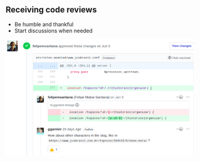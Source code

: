 ## Receiving code reviews

- Be humble and thankful
- Start discussions when needed

![](static/reviewing.png)
